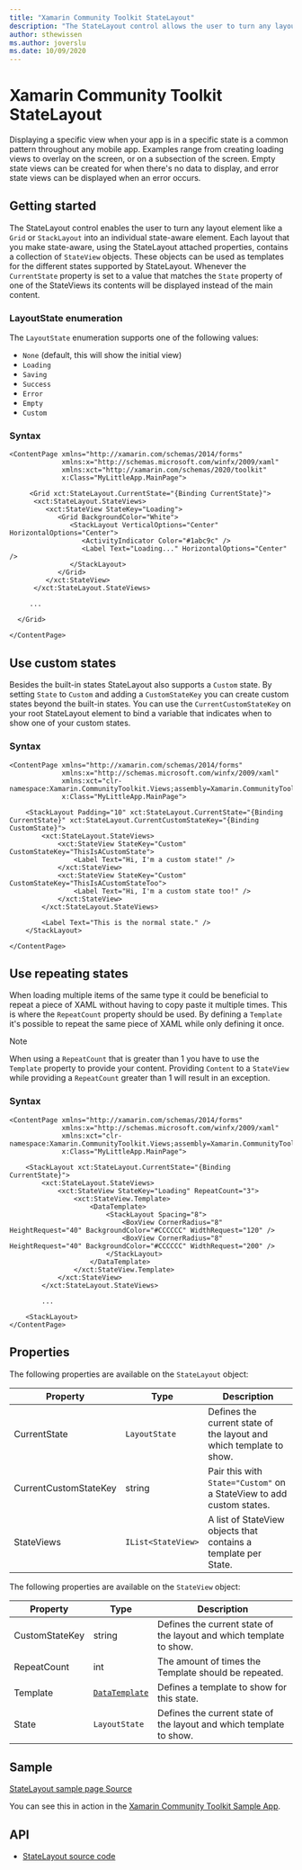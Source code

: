 ```yaml
---
title: "Xamarin Community Toolkit StateLayout"
description: "The StateLayout control allows the user to turn any layout element into an individual state-aware element."
author: sthewissen
ms.author: joverslu
ms.date: 10/09/2020
---
```


# Xamarin Community Toolkit StateLayout

Displaying a specific view when your app is in a specific state is a common pattern throughout any mobile app. Examples range from creating loading views to overlay on the screen, or on a subsection of the screen. Empty state views can be created for when there's no data to display, and error state views can be displayed when an error occurs.

## Getting started

The StateLayout control enables the user to turn any layout element like a `Grid` or `StackLayout` into an individual state-aware element. Each layout that you make state-aware, using the StateLayout attached properties, contains a collection of `StateView` objects. These objects can be used as templates for the different states supported by StateLayout. Whenever the `CurrentState` property is set to a value that matches the `State` property of one of the StateViews its contents will be displayed instead of the main content.

### LayoutState enumeration

The `LayoutState` enumeration supports one of the following values:

- `None` (default, this will show the initial view)
- `Loading`
- `Saving`
- `Success`
- `Error`
- `Empty`
- `Custom`

### Syntax

```xaml
<ContentPage xmlns="http://xamarin.com/schemas/2014/forms"
             xmlns:x="http://schemas.microsoft.com/winfx/2009/xaml"
             xmlns:xct="http://xamarin.com/schemas/2020/toolkit"
             x:Class="MyLittleApp.MainPage">

     <Grid xct:StateLayout.CurrentState="{Binding CurrentState}">
      <xct:StateLayout.StateViews>
         <xct:StateView StateKey="Loading">
            <Grid BackgroundColor="White">
               <StackLayout VerticalOptions="Center" HorizontalOptions="Center">
                  <ActivityIndicator Color="#1abc9c" />
                  <Label Text="Loading..." HorizontalOptions="Center" />
               </StackLayout>
            </Grid>
         </xct:StateView>
      </xct:StateLayout.StateViews>      

     ...

  </Grid>

</ContentPage>
```

## Use custom states

Besides the built-in states StateLayout also supports a `Custom` state. By setting `State` to `Custom` and adding a `CustomStateKey` you can create custom states beyond the built-in states. You can use the `CurrentCustomStateKey` on your root StateLayout element to bind a variable that indicates when to show one of your custom states.

### Syntax

```xaml
<ContentPage xmlns="http://xamarin.com/schemas/2014/forms"
             xmlns:x="http://schemas.microsoft.com/winfx/2009/xaml"
             xmlns:xct="clr-namespace:Xamarin.CommunityToolkit.Views;assembly=Xamarin.CommunityToolkit"
             x:Class="MyLittleApp.MainPage">

    <StackLayout Padding="10" xct:StateLayout.CurrentState="{Binding CurrentState}" xct:StateLayout.CurrentCustomStateKey="{Binding CustomState}">
        <xct:StateLayout.StateViews>
            <xct:StateView StateKey="Custom" CustomStateKey="ThisIsACustomState">
                <Label Text="Hi, I'm a custom state!" />
            </xct:StateView>
            <xct:StateView StateKey="Custom" CustomStateKey="ThisIsACustomStateToo">
                <Label Text="Hi, I'm a custom state too!" />
            </xct:StateView>
        </xct:StateLayout.StateViews>

        <Label Text="This is the normal state." />
    </StackLayout>

</ContentPage>
```

## Use repeating states

When loading multiple items of the same type it could be beneficial to repeat a piece of XAML without having to copy paste it multiple times. This is where the `RepeatCount` property should be used. By defining a `Template` it's possible to repeat the same piece of XAML while only defining it once.

> [!NOTE]
> When using a `RepeatCount` that is greater than 1 you have to use the `Template` property to provide your content. Providing `Content` to a `StateView` while providing a `RepeatCount` greater than 1 will result in an exception.

### Syntax

```xaml
<ContentPage xmlns="http://xamarin.com/schemas/2014/forms"
             xmlns:x="http://schemas.microsoft.com/winfx/2009/xaml"
             xmlns:xct="clr-namespace:Xamarin.CommunityToolkit.Views;assembly=Xamarin.CommunityToolkit"
             x:Class="MyLittleApp.MainPage">

    <StackLayout xct:StateLayout.CurrentState="{Binding CurrentState}">
        <xct:StateLayout.StateViews>
            <xct:StateView StateKey="Loading" RepeatCount="3">
                <xct:StateView.Template>
                    <DataTemplate>
                        <StackLayout Spacing="8">
                            <BoxView CornerRadius="8" HeightRequest="40" BackgroundColor="#CCCCCC" WidthRequest="120" />
                            <BoxView CornerRadius="8" HeightRequest="40" BackgroundColor="#CCCCCC" WidthRequest="200" />
                        </StackLayout>
                    </DataTemplate>
                </xct:StateView.Template>
            </xct:StateView>
        </xct:StateLayout.StateViews>

        ...

    <StackLayout>
</ContentPage>
```

## Properties

The following properties are available on the `StateLayout` object:

|Property  |Type  |Description  |
|---------|---------|---------|
| CurrentState | `LayoutState` | Defines the current state of the layout and which template to show. |
| CurrentCustomStateKey | string | Pair this with `State="Custom"` on a StateView to add custom states. |
| StateViews | `IList<StateView>` | A list of StateView objects that contains a template per State. |

The following properties are available on the `StateView` object:

|Property  |Type  |Description  |
|---------|---------|---------|
| CustomStateKey | string | Defines the current state of the layout and which template to show. |
| RepeatCount | int | The amount of times the Template should be repeated. |
| Template | [`DataTemplate`](xref:Xamarin.Forms.DataTemplate)  | Defines a template to show for this state. |
| State | `LayoutState` | Defines the current state of the layout and which template to show. |

## Sample

[StateLayout sample page Source](https://github.com/xamarin/XamarinCommunityToolkit/blob/main/samples/XCT.Sample/Pages/Views/StateLayoutPage.xaml)

You can see this in action in the [Xamarin Community Toolkit Sample App](https://github.com/xamarin/XamarinCommunityToolkit).

## API

* [StateLayout source code](https://github.com/xamarin/XamarinCommunityToolkit/blob/main/src/CommunityToolkit/Xamarin.CommunityToolkit/Views/StateLayout/StateLayout.shared.cs)
